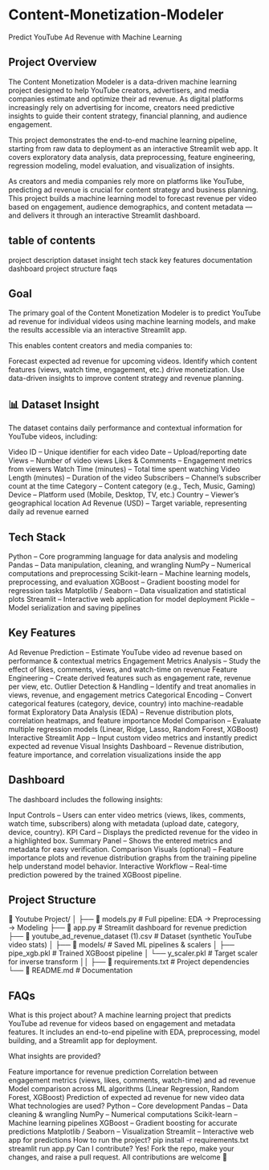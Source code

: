 # Content-Monetization-Modeler

Predict YouTube Ad Revenue with Machine Learning

Project Overview
-
The Content Monetization Modeler is a data-driven machine learning project designed to help YouTube creators, advertisers, and media companies estimate and optimize their ad revenue. As digital platforms increasingly rely on advertising for income, creators need predictive insights to guide their content strategy, financial planning, and audience engagement.

This project demonstrates the end-to-end machine learning pipeline, starting from raw data to deployment as an interactive Streamlit web app. It covers exploratory data analysis, data preprocessing, feature engineering, regression modeling, model evaluation, and visualization of insights.

As creators and media companies rely more on platforms like YouTube, predicting ad revenue is crucial for content strategy and business planning. This project builds a machine learning model to forecast revenue per video based on engagement, audience demographics, and content metadata — and delivers it through an interactive Streamlit dashboard.

table of contents
-
project description
dataset insight
tech stack
key features
documentation
dashboard
project structure
faqs

Goal
-
The primary goal of the Content Monetization Modeler is to predict YouTube ad revenue for individual videos using machine learning models, and make the results accessible via an interactive Streamlit app.

This enables content creators and media companies to:

Forecast expected ad revenue for upcoming videos.
Identify which content features (views, watch time, engagement, etc.) drive monetization.
Use data-driven insights to improve content strategy and revenue planning.

📊 Dataset Insight
-
The dataset contains daily performance and contextual information for YouTube videos, including:

Video ID – Unique identifier for each video
Date – Upload/reporting date
Views – Number of video views
Likes & Comments – Engagement metrics from viewers
Watch Time (minutes) – Total time spent watching
Video Length (minutes) – Duration of the video
Subscribers – Channel’s subscriber count at the time
Category – Content category (e.g., Tech, Music, Gaming)
Device – Platform used (Mobile, Desktop, TV, etc.)
Country – Viewer’s geographical location
Ad Revenue (USD) – Target variable, representing daily ad revenue earned

Tech Stack
-
Python – Core programming language for data analysis and modeling
Pandas – Data manipulation, cleaning, and wrangling
NumPy – Numerical computations and preprocessing
Scikit-learn – Machine learning models, preprocessing, and evaluation
XGBoost – Gradient boosting model for regression tasks
Matplotlib / Seaborn – Data visualization and statistical plots
Streamlit – Interactive web application for model deployment
Pickle – Model serialization and saving pipelines

Key Features
-
Ad Revenue Prediction – Estimate YouTube video ad revenue based on performance & contextual metrics
Engagement Metrics Analysis – Study the effect of likes, comments, views, and watch-time on revenue
Feature Engineering – Create derived features such as engagement rate, revenue per view, etc.
Outlier Detection & Handling – Identify and treat anomalies in views, revenue, and engagement metrics
Categorical Encoding – Convert categorical features (category, device, country) into machine-readable format
Exploratory Data Analysis (EDA) – Revenue distribution plots, correlation heatmaps, and feature importance
Model Comparison – Evaluate multiple regression models (Linear, Ridge, Lasso, Random Forest, XGBoost)
Interactive Streamlit App – Input custom video metrics and instantly predict expected ad revenue
Visual Insights Dashboard – Revenue distribution, feature importance, and correlation visualizations inside the app

Dashboard
-
The dashboard includes the following insights:

Input Controls – Users can enter video metrics (views, likes, comments, watch time, subscribers) along with metadata (upload date, category, device, country).
KPI Card – Displays the predicted revenue for the video in a highlighted box.
Summary Panel – Shows the entered metrics and metadata for easy verification.
Comparison Visuals (optional) – Feature importance plots and revenue distribution graphs from the training pipeline help understand model behavior.
Interactive Workflow – Real-time prediction powered by the trained XGBoost pipeline.

Project Structure
-
📁 Youtube Project/
│
├── 📄 models.py # Full pipeline: EDA → Preprocessing → Modeling
├── 📄 app.py # Streamlit dashboard for revenue prediction
├── 📄 youtube_ad_revenue_dataset (1).csv # Dataset (synthetic YouTube video stats)
│
├── 📂 models/ # Saved ML pipelines & scalers
│ ├── pipe_xgb.pkl # Trained XGBoost pipeline
│ └── y_scaler.pkl # Target scaler for inverse transform
││
├── 📄 requirements.txt # Project dependencies
└── 📄 README.md # Documentation

FAQs
-
What is this project about?
A machine learning project that predicts YouTube ad revenue for videos based on engagement and metadata features. It includes an end-to-end pipeline with EDA, preprocessing, model building, and a Streamlit app for deployment.

What insights are provided?

Feature importance for revenue prediction
Correlation between engagement metrics (views, likes, comments, watch-time) and ad revenue
Model comparison across ML algorithms (Linear Regression, Random Forest, XGBoost)
Prediction of expected ad revenue for new video data
What technologies are used?
Python – Core development
Pandas – Data cleaning & wrangling
NumPy – Numerical computations
Scikit-learn – Machine learning pipelines
XGBoost – Gradient boosting for accurate predictions
Matplotlib / Seaborn – Visualization
Streamlit – Interactive web app for predictions
How to run the project?
pip install -r requirements.txt
streamlit run app.py
Can I contribute? Yes! Fork the repo, make your changes, and raise a pull request. All contributions are welcome 🚀
